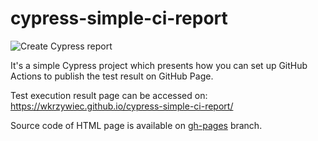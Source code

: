 # cypress-simple-ci-report
![Create Cypress report](https://github.com/wkrzywiec/cypress-simple-ci-report/workflows/Create%20Cypress%20report/badge.svg)

It's a simple Cypress project which presents how you can set up GitHub Actions to publish the test result on GitHub Page.

Test execution result page can be accessed on: https://wkrzywiec.github.io/cypress-simple-ci-report/

Source code of HTML page is available on [gh-pages](https://github.com/wkrzywiec/cypress-simple-ci-report/tree/gh-pages) branch.

